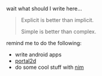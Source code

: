 wait what should I write here...

> Explicit is better than implicit.
> 
> Simple is better than complex.

remind me to do the following:

* write android apps
* [portal2d](https://github.com/RainbowAsteroids/Portal2D)
* do some cool stuff with [nim](https://nim-lang.org)
